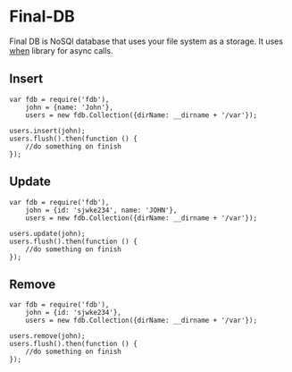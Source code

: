 # Final-DB

Final DB is NoSQl database that uses your file system as a storage.
It uses [when](https://github.com/cujojs/when) library for async calls.

## Insert

    var fdb = require('fdb'),
        john = {name: 'John'},
        users = new fdb.Collection({dirName: __dirname + '/var'});

    users.insert(john);
    users.flush().then(function () {
        //do something on finish
    });

## Update

    var fdb = require('fdb'),
        john = {id: 'sjwke234', name: 'JOHN'},
        users = new fdb.Collection({dirName: __dirname + '/var'});

    users.update(john);
    users.flush().then(function () {
        //do something on finish
    });

## Remove

    var fdb = require('fdb'),
        john = {id: 'sjwke234'},
        users = new fdb.Collection({dirName: __dirname + '/var'});

    users.remove(john);
    users.flush().then(function () {
        //do something on finish
    });

